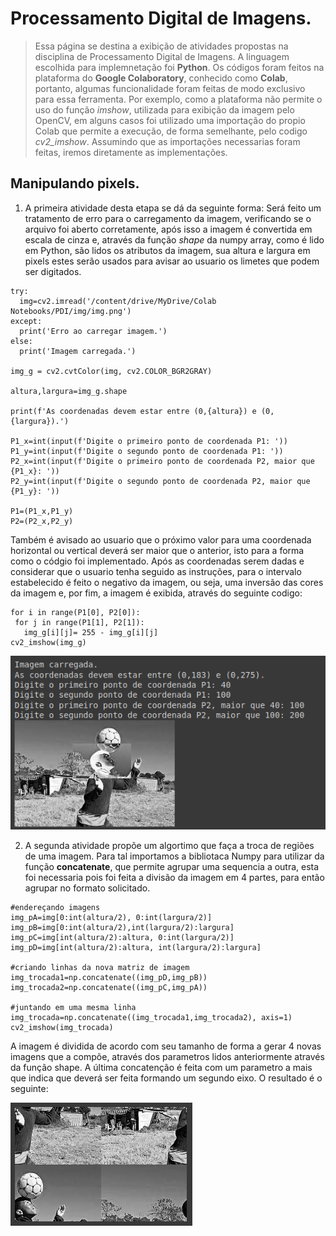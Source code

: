 # Processamento Digital de Imagens.

> Essa página se destina a exibição de atividades propostas na disciplina de Processamento Digital de Imagens. 
A linguagem escolhida para implemnetação foi **Python**. 
Os códigos foram feitos na plataforma do **Google Colaboratory**, conhecido como **Colab**, portanto, algumas funcionalidade foram feitas de modo exclusivo para essa ferramenta. 
Por exemplo, como a plataforma não permite o uso do função _imshow_, utilizada para exibição da imagem pelo OpenCV, em alguns casos foi utilizado uma importação do propio Colab que permite a execução, de forma semelhante, pelo codigo *cv2_imshow*. Assumindo que as importações necessarias foram feitas, iremos diretamente as implementações.

## Manipulando pixels.
1. A primeira atividade desta etapa se dá da seguinte forma: Será feito um tratamento de erro para o carregamento da imagem, verificando se o arquivo foi aberto corretamente, após isso a imagem é convertida em escala de cinza e, através da função _shape_ da numpy array, como é lido em Python, são lidos os atributos da imagem, sua altura e largura em pixels  estes serão usados para avisar ao usuario os limetes que podem ser digitados.

```
try:
  img=cv2.imread('/content/drive/MyDrive/Colab Notebooks/PDI/img/img.png')
except:
  print('Erro ao carregar imagem.')
else:
  print('Imagem carregada.')

img_g = cv2.cvtColor(img, cv2.COLOR_BGR2GRAY)

altura,largura=img_g.shape

print(f'As coordenadas devem estar entre (0,{altura}) e (0,{largura}).')

P1_x=int(input(f'Digite o primeiro ponto de coordenada P1: '))
P1_y=int(input(f'Digite o segundo ponto de coordenada P1: '))
P2_x=int(input(f'Digite o primeiro ponto de coordenada P2, maior que {P1_x}: '))
P2_y=int(input(f'Digite o segundo ponto de coordenada P2, maior que {P1_y}: '))

P1=(P1_x,P1_y)
P2=(P2_x,P2_y)
```
 Também é avisado ao usuario que o próximo valor para uma coordenada horizontal ou vertical deverá ser maior que o anterior, isto para a forma como o  códgio foi implementado.
Após as coordenadas serem dadas e considerar que o usuario tenha seguido as instruções, para o intervalo estabelecido é feito o negativo da imagem, ou seja, uma inversão das cores da imagem e, por fim, a imagem é exibida, através do seguinte codigo:
 ```
 for i in range(P1[0], P2[0]):
  for j in range(P1[1], P2[1]):
    img_g[i][j]= 255 - img_g[i][j]
cv2_imshow(img_g)
```
![Imagem em Negativo](img/print/img_negativa.png)

2. A segunda atividade propõe um algortimo que faça a troca de regiões de uma imagem. Para tal importamos a bibliotaca Numpy para utilizar da função **concatenate**, que permite agrupar uma sequencia a outra, esta foi necessaria pois foi feita a divisão da imagem em 4 partes, para então agrupar no formato solicitado.

```
#endereçando imagens
img_pA=img[0:int(altura/2), 0:int(largura/2)]
img_pB=img[0:int(altura/2),int(largura/2):largura]
img_pC=img[int(altura/2):altura, 0:int(largura/2)]
img_pD=img[int(altura/2):altura, int(largura/2):largura]

#criando linhas da nova matriz de imagem
img_trocada1=np.concatenate((img_pD,img_pB))
img_trocada2=np.concatenate((img_pC,img_pA))

#juntando em uma mesma linha
img_trocada=np.concatenate((img_trocada1,img_trocada2), axis=1)
cv2_imshow(img_trocada)
```

A imagem é dividida de acordo com seu tamanho de forma a gerar 4 novas imagens que a compõe, através dos parametros lidos anteriormente através da função shape. 
A última concatenção é feita com um parametro a mais que indica que deverá ser feita formando um segundo eixo. O resultado é o seguinte:

![Imagem Trocada](img/print/imagem_trocada.png)
